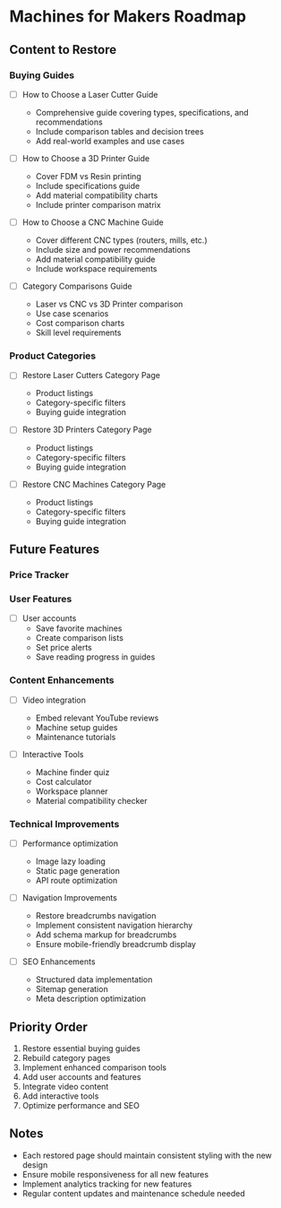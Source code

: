 # Machines for Makers Roadmap

## Content to Restore

### Buying Guides
- [ ] How to Choose a Laser Cutter Guide
  - Comprehensive guide covering types, specifications, and recommendations
  - Include comparison tables and decision trees
  - Add real-world examples and use cases

- [ ] How to Choose a 3D Printer Guide
  - Cover FDM vs Resin printing
  - Include specifications guide
  - Add material compatibility charts
  - Include printer comparison matrix

- [ ] How to Choose a CNC Machine Guide
  - Cover different CNC types (routers, mills, etc.)
  - Include size and power recommendations
  - Add material compatibility guide
  - Include workspace requirements

- [ ] Category Comparisons Guide
  - Laser vs CNC vs 3D Printer comparison
  - Use case scenarios
  - Cost comparison charts
  - Skill level requirements

### Product Categories
- [ ] Restore Laser Cutters Category Page
  - Product listings
  - Category-specific filters
  - Buying guide integration

- [ ] Restore 3D Printers Category Page
  - Product listings
  - Category-specific filters
  - Buying guide integration

- [ ] Restore CNC Machines Category Page
  - Product listings
  - Category-specific filters
  - Buying guide integration

## Future Features

### Price Tracker

### User Features
- [ ] User accounts
  - Save favorite machines
  - Create comparison lists
  - Set price alerts
  - Save reading progress in guides

### Content Enhancements
- [ ] Video integration
  - Embed relevant YouTube reviews
  - Machine setup guides
  - Maintenance tutorials

- [ ] Interactive Tools
  - Machine finder quiz
  - Cost calculator
  - Workspace planner
  - Material compatibility checker

### Technical Improvements
- [ ] Performance optimization
  - Image lazy loading
  - Static page generation
  - API route optimization

- [ ] Navigation Improvements
  - Restore breadcrumbs navigation
  - Implement consistent navigation hierarchy
  - Add schema markup for breadcrumbs
  - Ensure mobile-friendly breadcrumb display

- [ ] SEO Enhancements
  - Structured data implementation
  - Sitemap generation
  - Meta description optimization

## Priority Order
1. Restore essential buying guides
2. Rebuild category pages
3. Implement enhanced comparison tools
4. Add user accounts and features
5. Integrate video content
6. Add interactive tools
7. Optimize performance and SEO

## Notes
- Each restored page should maintain consistent styling with the new design
- Ensure mobile responsiveness for all new features
- Implement analytics tracking for new features
- Regular content updates and maintenance schedule needed 